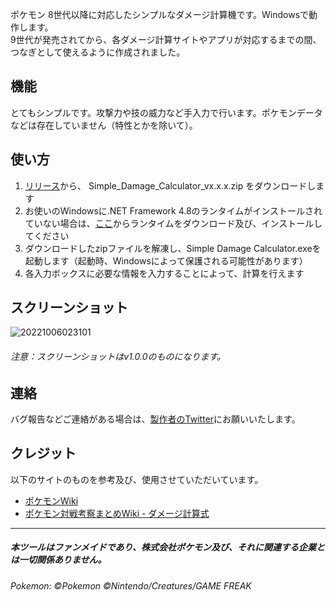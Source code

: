 ポケモン 8世代以降に対応したシンプルなダメージ計算機です。Windowsで動作します。  
9世代が発売されてから、各ダメージ計算サイトやアプリが対応するまでの間、つなぎとして使えるように作成されました。

## 機能
とてもシンプルです。攻撃力や技の威力など手入力で行います。ポケモンデータなどは存在していません（特性とかを除いて）。

## 使い方
1. [リリース](https://github.com/oyamelon/Simple-Damage-Calculator/releases)から、 Simple_Damage_Calculator_vx.x.x.zip をダウンロードします
2. お使いのWindowsに.NET Framework 4.8のランタイムがインストールされていない場合は、[ここ](https://dotnet.microsoft.com/ja-jp/download/dotnet-framework/net48)からランタイムをダウンロード及び、インストールしてください
3. ダウンロードしたzipファイルを解凍し、Simple Damage Calculator.exeを起動します（起動時、Windowsによって保護される可能性があります）
4. 各入力ボックスに必要な情報を入力することによって、計算を行えます

## スクリーンショット
![20221006023101](https://user-images.githubusercontent.com/97399080/194127579-500a4580-20c8-4c16-8fb3-ccb9eac24496.png)
###### 注意：スクリーンショットはv1.0.0のものになります。

## 連絡
バグ報告などご連絡がある場合は、[製作者のTwitter](https://twitter.com/oyamelon)にお願いいたします。

## クレジット
以下のサイトのものを参考及び、使用させていただいています。
- [ポケモンWiki](https://wiki.xn--rckteqa2e.com/wiki/%E3%83%A1%E3%82%A4%E3%83%B3%E3%83%9A%E3%83%BC%E3%82%B8)
- [ポケモン対戦考察まとめWiki - ダメージ計算式](https://latest.pokewiki.net/%E3%83%80%E3%83%A1%E3%83%BC%E3%82%B8%E8%A8%88%E7%AE%97%E5%BC%8F#modifier_atk)

---

##### 本ツールはファンメイドであり、株式会社ポケモン及び、それに関連する企業とは一切関係ありません。
###### Pokemon: ©Pokemon ©Nintendo/Creatures/GAME FREAK
